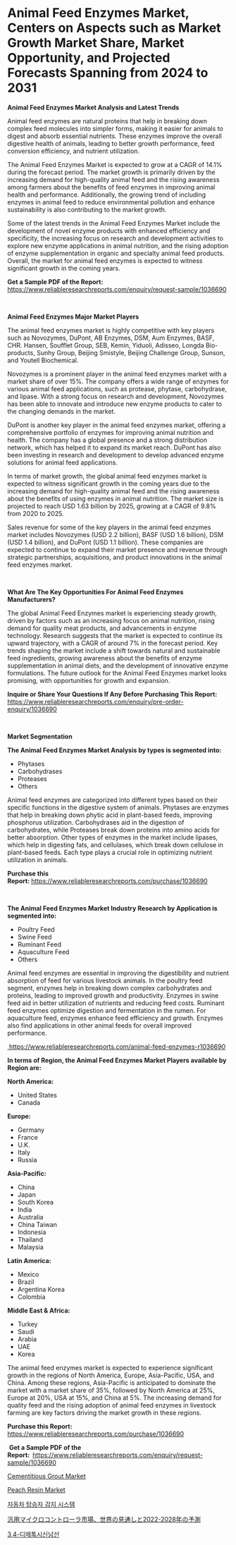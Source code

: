 <p><h1>Animal Feed Enzymes Market, Centers on Aspects such as Market Growth Market Share, Market Opportunity, and Projected Forecasts Spanning from 2024 to 2031</h1></p><p><strong>Animal Feed Enzymes Market Analysis and Latest Trends</strong></p>
<p><p>Animal feed enzymes are natural proteins that help in breaking down complex feed molecules into simpler forms, making it easier for animals to digest and absorb essential nutrients. These enzymes improve the overall digestive health of animals, leading to better growth performance, feed conversion efficiency, and nutrient utilization.</p><p>The Animal Feed Enzymes Market is expected to grow at a CAGR of 14.1% during the forecast period. The market growth is primarily driven by the increasing demand for high-quality animal feed and the rising awareness among farmers about the benefits of feed enzymes in improving animal health and performance. Additionally, the growing trend of including enzymes in animal feed to reduce environmental pollution and enhance sustainability is also contributing to the market growth.</p><p>Some of the latest trends in the Animal Feed Enzymes Market include the development of novel enzyme products with enhanced efficiency and specificity, the increasing focus on research and development activities to explore new enzyme applications in animal nutrition, and the rising adoption of enzyme supplementation in organic and specialty animal feed products. Overall, the market for animal feed enzymes is expected to witness significant growth in the coming years.</p></p>
<p><strong>Get a Sample PDF of the Report:&nbsp;</strong> <a href="https://www.reliableresearchreports.com/enquiry/request-sample/1036690">https://www.reliableresearchreports.com/enquiry/request-sample/1036690</a></p>
<p>&nbsp;</p>
<p><strong>Animal Feed Enzymes Major Market Players</strong></p>
<p><p>The animal feed enzymes market is highly competitive with key players such as Novozymes, DuPont, AB Enzymes, DSM, Aum Enzymes, BASF, CHR. Hansen, Soufflet Group, SEB, Kemin, Yiduoli, Adisseo, Longda Bio-products, Sunhy Group, Beijing Smistyle, Beijing Challenge Group, Sunson, and Youtell Biochemical.</p><p>Novozymes is a prominent player in the animal feed enzymes market with a market share of over 15%. The company offers a wide range of enzymes for various animal feed applications, such as protease, phytase, carbohydrase, and lipase. With a strong focus on research and development, Novozymes has been able to innovate and introduce new enzyme products to cater to the changing demands in the market.</p><p>DuPont is another key player in the animal feed enzymes market, offering a comprehensive portfolio of enzymes for improving animal nutrition and health. The company has a global presence and a strong distribution network, which has helped it to expand its market reach. DuPont has also been investing in research and development to develop advanced enzyme solutions for animal feed applications.</p><p>In terms of market growth, the global animal feed enzymes market is expected to witness significant growth in the coming years due to the increasing demand for high-quality animal feed and the rising awareness about the benefits of using enzymes in animal nutrition. The market size is projected to reach USD 1.63 billion by 2025, growing at a CAGR of 9.8% from 2020 to 2025.</p><p>Sales revenue for some of the key players in the animal feed enzymes market includes Novozymes (USD 2.2 billion), BASF (USD 1.6 billion), DSM (USD 1.4 billion), and DuPont (USD 1.1 billion). These companies are expected to continue to expand their market presence and revenue through strategic partnerships, acquisitions, and product innovations in the animal feed enzymes market.</p></p>
<p>&nbsp;</p>
<p><strong>What Are The Key Opportunities For Animal Feed Enzymes Manufacturers?</strong></p>
<p><p>The global Animal Feed Enzymes market is experiencing steady growth, driven by factors such as an increasing focus on animal nutrition, rising demand for quality meat products, and advancements in enzyme technology. Research suggests that the market is expected to continue its upward trajectory, with a CAGR of around 7% in the forecast period. Key trends shaping the market include a shift towards natural and sustainable feed ingredients, growing awareness about the benefits of enzyme supplementation in animal diets, and the development of innovative enzyme formulations. The future outlook for the Animal Feed Enzymes market looks promising, with opportunities for growth and expansion.</p></p>
<p><strong>Inquire or Share Your Questions If Any Before Purchasing This Report:</strong> <a href="https://www.reliableresearchreports.com/enquiry/pre-order-enquiry/1036690">https://www.reliableresearchreports.com/enquiry/pre-order-enquiry/1036690</a></p>
<p>&nbsp;</p>
<p><strong>Market Segmentation</strong></p>
<p><strong>The Animal Feed Enzymes Market Analysis by types is segmented into:</strong></p>
<p><ul><li>Phytases</li><li>Carbohydrases</li><li>Proteases</li><li>Others</li></ul></p>
<p><p>Animal feed enzymes are categorized into different types based on their specific functions in the digestive system of animals. Phytases are enzymes that help in breaking down phytic acid in plant-based feeds, improving phosphorus utilization. Carbohydrases aid in the digestion of carbohydrates, while Proteases break down proteins into amino acids for better absorption. Other types of enzymes in the market include lipases, which help in digesting fats, and cellulases, which break down cellulose in plant-based feeds. Each type plays a crucial role in optimizing nutrient utilization in animals.</p></p>
<p><strong>Purchase this Report:&nbsp;</strong><a href="https://www.reliableresearchreports.com/purchase/1036690">https://www.reliableresearchreports.com/purchase/1036690</a></p>
<p>&nbsp;</p>
<p><strong>The Animal Feed Enzymes Market Industry Research by Application is segmented into:</strong></p>
<p><ul><li>Poultry Feed</li><li>Swine Feed</li><li>Ruminant Feed</li><li>Aquaculture Feed</li><li>Others</li></ul></p>
<p><p>Animal feed enzymes are essential in improving the digestibility and nutrient absorption of feed for various livestock animals. In the poultry feed segment, enzymes help in breaking down complex carbohydrates and proteins, leading to improved growth and productivity. Enzymes in swine feed aid in better utilization of nutrients and reducing feed costs. Ruminant feed enzymes optimize digestion and fermentation in the rumen. For aquaculture feed, enzymes enhance feed efficiency and growth. Enzymes also find applications in other animal feeds for overall improved performance.</p></p>
<p><a href="https://www.reliableresearchreports.com/animal-feed-enzymes-r1036690">&nbsp;https://www.reliableresearchreports.com/animal-feed-enzymes-r1036690</a></p>
<p><strong>In terms of Region, the Animal Feed Enzymes Market Players available by Region are:</strong></p>
<p>
    <p> <strong> North America: </strong>
        <ul>
            <li>United States</li>
            <li>Canada</li>
        </ul>
        </p> 
    <p> <strong> Europe: </strong>
        <ul>
            <li>Germany</li>
            <li>France</li>
            <li>U.K.</li>
            <li>Italy</li>
            <li>Russia</li>
        </ul>
        </p> 
    <p> <strong> Asia-Pacific: </strong>
        <ul>
            <li>China</li>
            <li>Japan</li>
            <li>South Korea</li>
            <li>India</li>
            <li>Australia</li>
            <li>China Taiwan</li>
            <li>Indonesia</li>
            <li>Thailand</li>
            <li>Malaysia</li>
        </ul>
        </p> 
    <p> <strong> Latin America: </strong>
        <ul>
            <li>Mexico</li>
            <li>Brazil</li>
            <li>Argentina Korea</li>
            <li>Colombia</li>
        </ul>
        </p> 
    <p> <strong> Middle East & Africa: </strong>
        <ul>
            <li>Turkey</li>
            <li>Saudi</li>
            <li>Arabia</li>
            <li>UAE</li>
            <li>Korea</li>
        </ul>
    </p>
    </p>
<p><p>The animal feed enzymes market is expected to experience significant growth in the regions of North America, Europe, Asia-Pacific, USA, and China. Among these regions, Asia-Pacific is anticipated to dominate the market with a market share of 35%, followed by North America at 25%, Europe at 20%, USA at 15%, and China at 5%. The increasing demand for quality feed and the rising adoption of animal feed enzymes in livestock farming are key factors driving the market growth in these regions.</p></p>
<p><strong>Purchase this Report: </strong><a href="https://www.reliableresearchreports.com/purchase/1036690">https://www.reliableresearchreports.com/purchase/1036690</a></p>
<p>&nbsp;<strong>Get a Sample PDF of the Report:&nbsp;&nbsp;</strong><a href="https://www.reliableresearchreports.com/enquiry/request-sample/1036690">https://www.reliableresearchreports.com/enquiry/request-sample/1036690</a></p>
<p><strong></strong></p>
<p><p><a href="https://github.com/LibbySpencer2018/Market-Research-Report-List-1/blob/main/cementitious-grout-market.md">Cementitious Grout Market</a></p><p><a href="https://github.com/amapolalg/Market-Research-Report-List-1/blob/main/peach-resin-market.md">Peach Resin Market</a></p><p><a href="https://medium.com/@cleocarroll2023/%EA%B8%80%EB%A1%9C%EB%B2%8C-%EC%9E%90%EB%8F%99%EC%B0%A8-%EC%8A%B9%EA%B0%9D-%EA%B0%90%EC%A7%80-%EC%8B%9C%EC%8A%A4%ED%85%9C-%EC%8B%9C%EC%9E%A5%EC%9D%80-2024%EB%85%84%EB%B6%80%ED%84%B0-2031%EB%85%84%EA%B9%8C%EC%A7%80-%EC%9D%98-%EC%97%B0%ED%8F%89%EA%B7%A0-%EC%84%B1%EC%9E%A5%EB%A5%A0%EB%A1%9C-%EC%84%B1%EC%9E%A5%ED%95%A0-%EA%B2%83%EC%9C%BC%EB%A1%9C-%EC%98%88%EC%83%81%EB%90%A9%EB%8B%88%EB%8B%A4-7cba48752d62">자동차 탑승자 감지 시스템</a></p><p><a href="https://medium.com/@colinom7865/%E6%B1%8E%E7%94%A8%E3%83%9E%E3%82%A4%E3%82%AF%E3%83%AD%E3%82%B3%E3%83%B3%E3%83%88%E3%83%AD%E3%83%BC%E3%83%A9%E5%B8%82%E5%A0%B4%E3%81%AE%E8%A6%8B%E9%80%9A%E3%81%97-2022%E5%B9%B4%E3%81%8B%E3%82%892028%E5%B9%B4%E3%81%AE%E4%BA%88%E6%B8%AC-2024%E5%B9%B4%E3%81%8B%E3%82%892031%E5%B9%B4%E3%81%AE%E5%B8%82%E5%A0%B4%E3%82%B7%E3%82%A7%E3%82%A2%E3%81%A8%E7%AB%B6%E4%BA%89%E7%92%B0%E5%A2%83%E3%81%AB%E3%81%A4%E3%81%84%E3%81%A6%E3%81%AE%E6%B4%9E%E5%AF%9F-44bf05fad331">汎用マイクロコントローラ市場、世界の見通しと2022-2028年の予測</a></p><p><a href="https://medium.com/@cleocarroll2023/3-4-dimethoxycinnamic-acid-%EC%8B%9C%EC%9E%A5-%EA%B7%9C%EB%AA%A8-%EC%A0%90%EC%9C%A0%EC%9C%A8-%EB%B0%8F-%ED%8A%B8%EB%A0%8C%EB%93%9C-%EB%B6%84%EC%84%9D-%EB%B3%B4%EA%B3%A0%EC%84%9C-%EC%B5%9C%EC%A2%85-%EC%82%AC%EC%9A%A9%EC%B2%98-%EC%8B%9D%ED%92%88-%EC%B2%A8%EA%B0%80%EB%AC%BC-%EC%9D%98%ED%95%99-%ED%99%94%EC%9E%A5%ED%92%88-%EA%B8%B0%ED%83%80-%EC%9B%90%EB%A3%8C%EB%B3%84-%EB%B0%8F-2031%EB%85%84%EA%B9%8C%EC%A7%80%EC%9D%98-%EC%98%88%EC%B8%A1-e7ed49f06704">3,4-디메톡시신남산</a></p></p>